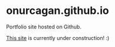 # onurcagan.github.io
Portfolio site hosted on Github.

[This site](https://onurcagan.github.io/) is currently under construction! :)
